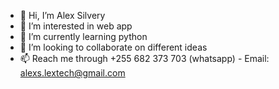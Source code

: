 - 👋 Hi, I’m Alex Silvery
- 👀 I’m interested in web app
- 🌱 I’m currently learning python
- 💞️ I’m looking to collaborate on different ideas
- 📫 Reach me through +255 682 373 703 (whatsapp) - Email: alexs.lextech@gmail.com
